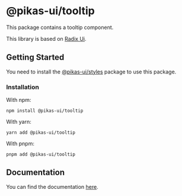 # @pikas-ui/tooltip

This package contains a tooltip component.

This library is based on [Radix Ui](https://www.radix-ui.com/).

## Getting Started

You need to install the <a href={stylesLink}>@pikas-ui/styles</a> package to use this package.

### Installation

With npm:

```
npm install @pikas-ui/tooltip
```

With yarn:

```
yarn add @pikas-ui/tooltip
```

With pnpm:

```
pnpm add @pikas-ui/tooltip
```

## Documentation

You can find the documentation [here](https://pikas-ui.vercel.app).